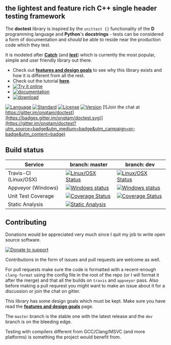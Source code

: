 the lightest and feature rich C++ single header testing framework
-------

The **doctest** library is inspired by the ```unittest {}``` functionality of the **D** programming language and **Python**'s **docstrings** - tests can be considered a form of documentation and _should_ be able to reside near the production code which they test.

It is modeled after [**Catch**](https://github.com/philsquared/Catch) (and [**lest**](https://github.com/martinmoene/lest)) which is currently the most popular, simple and user friendly library out there.


- Check out [**features and design goals**](doc/markdown/features.md#why-does-this-library-exist-and-how-is-it-different-from-all-the-rest) to see why this library exists and how it is different from all the rest.
- Check out the tutorial [**here**](doc/markdown/tutorial.md#tutorial).
- [![Try it online](https://img.shields.io/badge/try%20it-online-orange.svg)](http://melpon.org/wandbox/permlink/xvF0y5DTzIDLN98f)
- [![documentation](https://img.shields.io/badge/documentation-online%20%20%20%20%20-blue.svg)](doc/markdown/readme.md#reference)
- [![download](https://img.shields.io/badge/latest%20version%20%20-download-blue.svg)](https://raw.githubusercontent.com/onqtam/doctest/master/doctest/doctest.h)

[![Language](https://img.shields.io/badge/language-C++-blue.svg)](https://isocpp.org/)
[![Standard](https://img.shields.io/badge/c%2B%2B-98-blue.svg)](https://en.wikipedia.org/wiki/C%2B%2B#Standardization)
[![License](https://img.shields.io/badge/license-MIT-blue.svg)](https://opensource.org/licenses/MIT)
[![Version](https://badge.fury.io/gh/onqtam%2Fdoctest.svg)](https://github.com/onqtam/doctest/releases)
[![Join the chat at https://gitter.im/onqtam/doctest](https://badges.gitter.im/onqtam/doctest.svg)](https://gitter.im/onqtam/doctest?utm_source=badge&utm_medium=badge&utm_campaign=pr-badge&utm_content=badge)

Build status
------------

| Service               | branch: master | branch: dev |
|-----------------------|----------------|-------------|
| Travis-CI (Linux/OSX) | [![Linux/OSX Status](https://travis-ci.org/onqtam/doctest.svg?branch=master)](https://travis-ci.org/onqtam/doctest)| [![Linux/OSX Status](https://travis-ci.org/onqtam/doctest.svg?branch=dev)](https://travis-ci.org/onqtam/doctest)|
| Appveyor (Windows)    | [![Windows status](https://ci.appveyor.com/api/projects/status/j89qxtahyw1dp4gd/branch/master?svg=true)](https://ci.appveyor.com/project/onqtam/doctest/branch/master)| [![Windows status](https://ci.appveyor.com/api/projects/status/j89qxtahyw1dp4gd/branch/dev?svg=true)](https://ci.appveyor.com/project/onqtam/doctest/branch/dev)|
| Unit Test Coverage    | [![Coverage Status](https://coveralls.io/repos/github/onqtam/doctest/badge.svg?branch=master)](https://coveralls.io/github/onqtam/doctest?branch=master)|[![Coverage Status](https://coveralls.io/repos/github/onqtam/doctest/badge.svg?branch=dev)](https://coveralls.io/github/onqtam/doctest?branch=dev)|
| Static Analysis       | [![Static Analysis](https://scan.coverity.com/projects/7865/badge.svg)](https://scan.coverity.com/projects/onqtam-doctest)|   |

Contributing
------------

Donations would be appreciated very much since I quit my job to write open source software.

[![Donate to support](https://pledgie.com/campaigns/31280.png)](https://pledgie.com/campaigns/31280)

Contributions in the form of issues and pull requests are welcome as well.

For pull requests make sure the code is formatted with a recent-enough ```clang-format``` using the config file in the root of the repo (or I will format it after the merge) and that all the builds on ```travis``` and ```appveyor``` pass. Also before making a pull requrest you might want to make an issue about it for a discussion or join the chat on gitter. 

This library has some design goals which must be kept. Make sure you have read the [**features and design goals**](doc/markdown/features.md#features-and-design-goals) page.

The ```master``` branch is the stable one with the latest release and the ```dev``` branch is on the bleeding edge. 

Testing with compilers different from GCC/Clang/MSVC (and more platforms) is something the project would benefit from.
